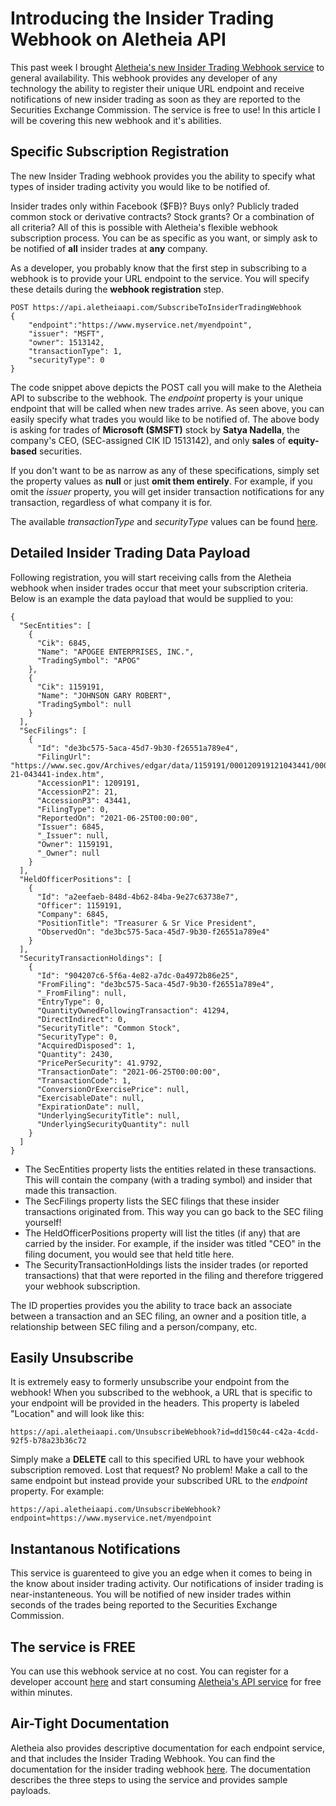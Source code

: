 # Introducing the Insider Trading Webhook on Aletheia API

This past week I brought [Aletheia's new Insider Trading Webhook service](https://aletheiaapi.com/docs/#insider-trading-webhook) to general availability. This webhook provides any developer of any technology the ability to register their unique URL endpoint and receive notifications of new insider trading as soon as they are reported to the Securities Exchange Commission. The service is free to use! In this article I will be covering this new webhook and it's abilities.

## Specific Subscription Registration
The new Insider Trading webhook provides you the ability to specify what types of insider trading activity you would like to be notified of. 

Insider trades only within Facebook ($FB)? Buys only? Publicly traded common stock or derivative contracts? Stock grants? Or a combination of all criteria? All of this is possible with Aletheia's flexible webhook subscription process. You can be as specific as you want, or simply ask to be notified of **all** insider trades at **any** company.

As a developer, you probably know that the first step in subscribing to a webhook is to provide your URL endpoint to the service.  You will specify these details during the **webhook registration** step.

```
POST https://api.aletheiaapi.com/SubscribeToInsiderTradingWebhook
{
    "endpoint":"https://www.myservice.net/myendpoint",
    "issuer": "MSFT",
    "owner": 1513142,
    "transactionType": 1,
    "securityType": 0
}
```
The code snippet above depicts the POST call you will make to the Aletheia API to subscribe to the webhook. The *endpoint* property is your unique endpoint that will be called when new trades arrive. As seen above, you can easily specify what trades you would like to be notified of. The above body is asking for trades of **Microsoft ($MSFT)** stock by **Satya Nadella**, the company's CEO, (SEC-assigned CIK ID 1513142), and only **sales** of **equity-based** securities.

If you don't want to be as narrow as any of these specifications, simply set the property values as **null** or just **omit them entirely**. For example, if you omit the *issuer* property, you will get insider transaction notifications for any transaction, regardless of what company it is for.

The available *transactionType* and *securityType* values can be found [here](https://aletheiaapi.com/docs/#latest-transactions).

## Detailed Insider Trading Data Payload
Following registration, you will start receiving calls from the Aletheia webhook when insider trades occur that meet your subscription criteria. Below is an example the data payload that would be supplied to you:
```
{
  "SecEntities": [
    {
      "Cik": 6845,
      "Name": "APOGEE ENTERPRISES, INC.",
      "TradingSymbol": "APOG"
    },
    {
      "Cik": 1159191,
      "Name": "JOHNSON GARY ROBERT",
      "TradingSymbol": null
    }
  ],
  "SecFilings": [
    {
      "Id": "de3bc575-5aca-45d7-9b30-f26551a789e4",
      "FilingUrl": "https://www.sec.gov/Archives/edgar/data/1159191/000120919121043441/0001209191-21-043441-index.htm",
      "AccessionP1": 1209191,
      "AccessionP2": 21,
      "AccessionP3": 43441,
      "FilingType": 0,
      "ReportedOn": "2021-06-25T00:00:00",
      "Issuer": 6845,
      "_Issuer": null,
      "Owner": 1159191,
      "_Owner": null
    }
  ],
  "HeldOfficerPositions": [
    {
      "Id": "a2eefaeb-848d-4b62-84ba-9e27c63738e7",
      "Officer": 1159191,
      "Company": 6845,
      "PositionTitle": "Treasurer & Sr Vice President",
      "ObservedOn": "de3bc575-5aca-45d7-9b30-f26551a789e4"
    }
  ],
  "SecurityTransactionHoldings": [
    {
      "Id": "904207c6-5f6a-4e82-a7dc-0a4972b86e25",
      "FromFiling": "de3bc575-5aca-45d7-9b30-f26551a789e4",
      "_FromFiling": null,
      "EntryType": 0,
      "QuantityOwnedFollowingTransaction": 41294,
      "DirectIndirect": 0,
      "SecurityTitle": "Common Stock",
      "SecurityType": 0,
      "AcquiredDisposed": 1,
      "Quantity": 2430,
      "PricePerSecurity": 41.9792,
      "TransactionDate": "2021-06-25T00:00:00",
      "TransactionCode": 1,
      "ConversionOrExercisePrice": null,
      "ExercisableDate": null,
      "ExpirationDate": null,
      "UnderlyingSecurityTitle": null,
      "UnderlyingSecurityQuantity": null
    }
  ]
}
```
- The SecEntities property lists the entities related in these transactions. This will contain the company (with a trading symbol) and insider that made this transaction.
- The SecFilings property lists the SEC filings that these insider transactions originated from. This way you can go back to the SEC filing yourself!
- The HeldOfficerPositions property will list the titles (if any) that are carried by the insider. For example, if the insider was titled "CEO" in the filing document, you would see that held title here.
- The SecurityTransactionHoldings lists the insider trades (or reported transactions) that that were reported in the filing and therefore triggered your webhook subscription.

The ID properties provides you the ability to trace back an associate between a transaction and an SEC filing, an owner and a position title, a relationship between SEC filing and a person/company, etc.

## Easily Unsubscribe
It is extremely easy to formerly unsubscribe your endpoint from the webhook! When you subscribed to the webhook, a URL that is specific to your endpoint will be provided in the headers. This property is labeled "Location" and will look like this:
```
https://api.aletheiaapi.com/UnsubscribeWebhook?id=dd150c44-c42a-4cdd-92f5-b78a23b36c72
```
Simply make a **DELETE** call to this specified URL to have your webhook subscription removed.
Lost that request? No problem! Make a call to the same endpoint but instead provide your subscribed URL to the *endpoint* property. For example:
```
https://api.aletheiaapi.com/UnsubscribeWebhook?endpoint=https://www.myservice.net/myendpoint
```

## Instantanous Notifications
This service is guarenteed to give you an edge when it comes to being in the know about insider trading activity. Our notifications of insider trading is near-instanteneous. You will be notified of new insider trades within seconds of the trades being reported to the Securities Exchange Commission.

## The service is **FREE**
You can use this webhook service at no cost. You can register for a developer account [here](https://aletheiaapi.com/login/) and start consuming [Aletheia's API service](https://aletheiaapi.com/docs/) for free within minutes.

## Air-Tight Documentation
Aletheia also provides descriptive documentation for each endpoint service, and that includes the Insider Trading Webhook. You can find the documentation for the insider trading webhook [here](https://aletheiaapi.com/docs/#insider-trading-webhook). The documentation describes the three steps to using the service and provides sample payloads.